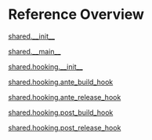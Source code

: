 
# Reference Overview

[shared.\_\_init\_\_](https://github.com/pyrustic/shared/blob/master/docs/reference/content/shared.\_\_init\_\_.md) 
<br>
 

[shared.\_\_main\_\_](https://github.com/pyrustic/shared/blob/master/docs/reference/content/shared.\_\_main\_\_.md) 
<br>
 

[shared.hooking.\_\_init\_\_](https://github.com/pyrustic/shared/blob/master/docs/reference/content/shared.hooking.\_\_init\_\_.md) 
<br>
 

[shared.hooking.ante\_build\_hook](https://github.com/pyrustic/shared/blob/master/docs/reference/content/shared.hooking.ante\_build\_hook.md) 
<br>
 

[shared.hooking.ante\_release\_hook](https://github.com/pyrustic/shared/blob/master/docs/reference/content/shared.hooking.ante\_release\_hook.md) 
<br>
 

[shared.hooking.post\_build\_hook](https://github.com/pyrustic/shared/blob/master/docs/reference/content/shared.hooking.post\_build\_hook.md) 
<br>
 

[shared.hooking.post\_release\_hook](https://github.com/pyrustic/shared/blob/master/docs/reference/content/shared.hooking.post\_release\_hook.md) 
<br>
 
